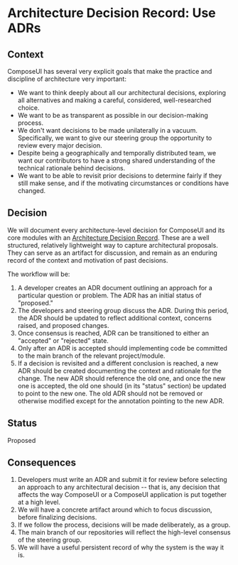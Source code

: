 # Architecture Decision Record: Use ADRs

## Context

ComposeUI has several very explicit goals that make the practice and
discipline of architecture very important:

- We want to think deeply about all our architectural decisions,
  exploring all alternatives and making a careful, considered,
  well-researched choice.
- We want to be as transparent as possible in our decision-making
  process.
- We don't want decisions to be made unilaterally in a
  vacuum. Specifically, we want to give our steering group the
  opportunity to review every major decision.
- Despite being a geographically and temporally distributed team, we
  want our contributors to have a strong shared understanding of the
  technical rationale behind decisions.
- We want to be able to revisit prior decisions to determine fairly if
  they still make sense, and if the motivating circumstances or
  conditions have changed.

## Decision

We will document every architecture-level decision for ComposeUI and its
core modules with an
[Architecture Decision Record](http://thinkrelevance.com/blog/2011/11/15/documenting-architecture-decisions). These
are a well structured, relatively lightweight way to capture
architectural proposals. They can serve as an artifact for discussion,
and remain as an enduring record of the context and motivation of past
decisions.

The workflow will be:

1. A developer creates an ADR document outlining an approach for a
   particular question or problem. The ADR has an initial status of "proposed."
2. The developers and steering group discuss the ADR. During this
   period, the ADR should be updated to reflect additional context,
   concerns raised, and proposed changes.
3. Once consensus is reached, ADR can be transitioned to either an
   "accepted" or "rejected" state.
4. Only after an ADR is accepted should implementing code be committed
   to the main branch of the relevant project/module.
5. If a decision is revisited and a different conclusion is reached, a
   new ADR should be created documenting the context and rationale for
   the change. The new ADR should reference the old one, and once the
   new one is accepted, the old one should (in its "status" section)
   be updated to point to the new one. The old ADR should not be
   removed or otherwise modified except for the annotation pointing to
   the new ADR.

## Status

Proposed

## Consequences

1. Developers must write an ADR and submit it for review before
   selecting an approach to any architectural decision -- that is, any
   decision that affects the way ComposeUI or a ComposeUI application is
   put together at a high level.
2. We will have a concrete artifact around which to focus discussion,
   before finalizing decisions.
3. If we follow the process, decisions will be made deliberately, as a group.
4. The main branch of our repositories will reflect the high-level
   consensus of the steering group.
5. We will have a useful persistent record of why the system is the way it is.
